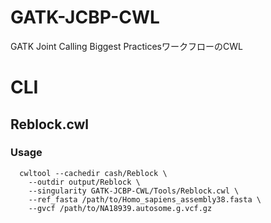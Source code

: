 # GATK-JCBP-CWL
GATK Joint Calling Biggest PracticesワークフローのCWL
# CLI
## Reblock.cwl
### Usage
```
  cwltool --cachedir cash/Reblock \
    --outdir output/Reblock \
    --singularity GATK-JCBP-CWL/Tools/Reblock.cwl \
    --ref_fasta /path/to/Homo_sapiens_assembly38.fasta \
    --gvcf /path/to/NA18939.autosome.g.vcf.gz
```
